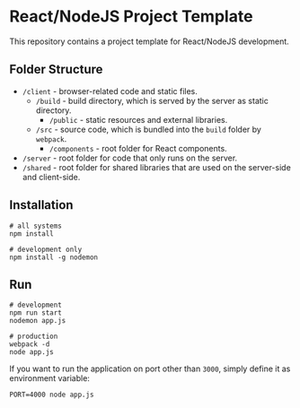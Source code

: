 # React/NodeJS Project Template

This repository contains a project template for React/NodeJS development.

## Folder Structure

* `/client` - browser-related code and static files.
  * `/build` - build directory, which is served by the server as static directory.
    * `/public` - static resources and external libraries.
  * `/src` - source code, which is bundled into the `build` folder by `webpack`.
    * `/components` - root folder for React components.
* `/server` - root folder for code that only runs on the server.
* `/shared` - root folder for shared libraries that are used on the server-side and client-side.

## Installation

```
# all systems
npm install

# development only
npm install -g nodemon
```

## Run

```
# development
npm run start
nodemon app.js
```

```
# production
webpack -d
node app.js
```

If you want to run the application on port other than `3000`, simply define it as environment variable:

```
PORT=4000 node app.js
```
